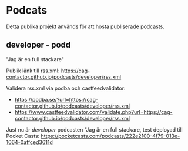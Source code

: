 # Podcats
Detta publika projekt används för att hosta publiserade podcasts.

## developer - podd
"Jag är en full stackare"

Publik länk till rss.xml: https://cag-contactor.github.io/podcasts/developer/rss.xml

Validera rss.xml via podba och castfeedvalidator:
- https://podba.se/?url=https://cag-contactor.github.io/podcasts/developer/rss.xml
- https://www.castfeedvalidator.com/validate.php?url=https://cag-contactor.github.io/podcasts/developer/rss.xml

Just nu är *developer* podcasten "Jag är en full stackare, test deployad till Pocket Casts:
https://pocketcasts.com/podcasts/222e2100-4f79-013e-1064-0affced3611d
